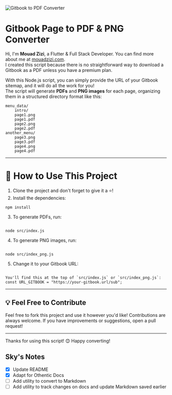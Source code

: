 ![Gitbook to PDF Converter](https://i.suar.me/7GV8m)

# Gitbook Page to PDF & PNG Converter

Hi, I'm **Mouad Zizi**, a Flutter & Full Stack Developer. You can find more about me at [mouadzizi.com](https://mouadzizi.com).  
I created this script because there is no straightforward way to download a Gitbook as a PDF unless you have a premium plan.

With this Node.js script, you can simply provide the URL of your Gitbook sitemap, and it will do all the work for you!  
The script will generate **PDFs** and **PNG images** for each page, organizing them in a structured directory format like this:

```
menu_data/
    intro/
    page1.png
    page1.pdf
    page2.png
    page2.pdf
another_menu/
    page3.png
    page3.pdf
    page4.png
    page4.pdf
```

---

# 🚀 How to Use This Project

1. Clone the project and don't forget to give it a ⭐!
2. Install the dependencies:

```
npm install
```

3. To generate PDFs, run:

```

node src/index.js

```

4. To generate PNG images, run:

```

node src/index_png.js

```

5. Change it to your Gitbook URL:

```

You'll find this at the top of `src/index.js` or `src/index_png.js`:
const URL_GITBOOK = "https://your-gitbook.url/sub";

```

---

## 💡 Feel Free to Contribute

Feel free to fork this project and use it however you'd like!
Contributions are always welcome. If you have improvements or suggestions, open a pull request!

---

Thanks for using this script! 😊
Happy converting!

## Sky's Notes

- [x] Update README
- [x] Adapt for Othentic Docs
- [ ] Add utility to convert to Markdown
- [ ] Add utility to track changes on docs and update Markdown saved earlier
